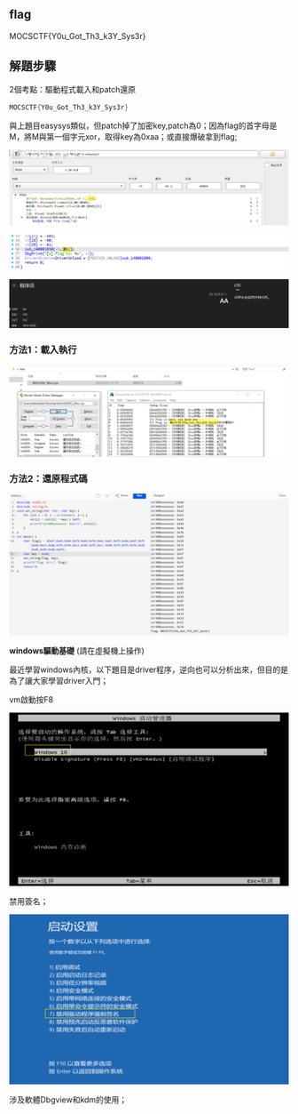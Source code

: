 ## flag

MOCSCTF{Y0u_Got_Th3_k3Y_Sys3r}

## 解題步驟

2個考點：驅動程式載入和patch還原

```c
MOCSCTF{Y0u_Got_Th3_k3Y_Sys3r}
```

與上題目easysys類似，但patch掉了加密key,patch為0；因為flag的首字母是M，將M與第一個字元xor，取得key為0xaa；或直接爆破拿到flag;

![image-20250321112748311](img/image-20250321112748311.png)

![image-20250321112558241](img/image-20250321112558241.png)

![image-20250321112341053](img/image-20250321112341053.png)

### 方法1：載入執行

![image-20250321112114741](img/image-20250321112114741.png)

### 方法2：還原程式碼

![image-20250321111847489](img/image-20250321111847489.png)


**windows驅動基礎** (請在虛擬機上操作)

最近學習windows內核，以下題目是driver程序，逆向也可以分析出來，但目的是為了讓大家學習driver入門；

vm啟動按F8

![image-20250325124952277](img/image-20250325124952277.png)

禁用簽名；

![image-20250325125005183](img/image-20250325125005183.png)

涉及軟體Dbgview和kdm的使用；
